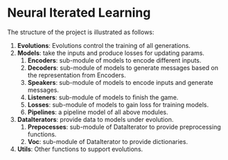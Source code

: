 # Neural Iterated Learning

The structure of the project is illustrated as follows:

1. **Evolutions**: Evolutions control the training of all generations.
2. **Models**: take the inputs and produce losses for updating params.
   1. **Encoders**: sub-module of models to encode different inputs.
   2. **Decoders**: sub-module of models to generate messages based on the 
        representation from Encoders.
   3. **Speakers**: sub-module of models to encode inputs and generate messages.
   4. **Listeners**: sub-module of models to finish the game.
   4. **Losses**: sub-module of models to gain loss for training models.
   45. **Pipelines**: a pipeline model of all above modules.
3. **DataIterators**: provide data to models under evolution.
   1. **Prepocesses**: sub-module of DataIterator to provide preprocessing 
    functions.
   2. **Voc**: sub-module of DataIterator to provide dictionaries.
4. **Utils**: Other functions to support evolutions.